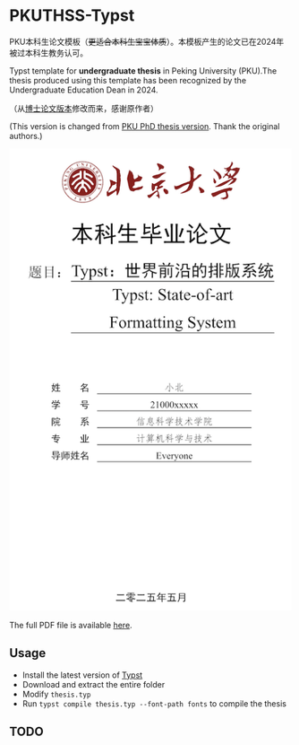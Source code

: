 # PKUTHSS-Typst

PKU本科生论文模板（~~更适合本科生宝宝体质~~）。本模板产生的论文已在2024年被过本科生教务认可。

Typst template for **undergraduate thesis** in Peking University (PKU).The thesis produced using this template has been recognized by the Undergraduate Education Dean in 2024.

（从[博士论文版本](https://github.com/pku-typst/pkuthss-typst)修改而来，感谢原作者）

(This version is changed from [PKU PhD thesis version](https://github.com/pku-typst/pkuthss-typst). Thank the original authors.)


![PKUTHSS-Typst](./images/undergraduate-cover.png)

The full PDF file is available [here](./build/thesis.pdf).

## Usage

- Install the latest version of [Typst](https://github.com/typst/typst)
- Download and extract the entire folder
- Modify `thesis.typ`
- Run `typst compile thesis.typ --font-path fonts` to compile the thesis

## TODO
